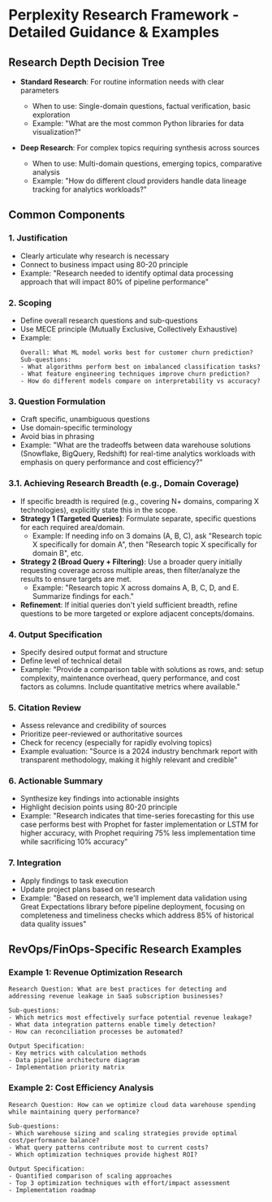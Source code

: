 # Perplexity Research Framework - Detailed Guidance & Examples

## Research Depth Decision Tree
- **Standard Research**: For routine information needs with clear parameters
  - When to use: Single-domain questions, factual verification, basic exploration
  - Example: "What are the most common Python libraries for data visualization?"
  
- **Deep Research**: For complex topics requiring synthesis across sources
  - When to use: Multi-domain questions, emerging topics, comparative analysis
  - Example: "How do different cloud providers handle data lineage tracking for analytics workloads?"

## Common Components

### 1. Justification
- Clearly articulate why research is necessary
- Connect to business impact using 80-20 principle
- Example: "Research needed to identify optimal data processing approach that will impact 80% of pipeline performance"

### 2. Scoping
- Define overall research questions and sub-questions
- Use MECE principle (Mutually Exclusive, Collectively Exhaustive)
- Example:
  ```
  Overall: What ML model works best for customer churn prediction?
  Sub-questions:
  - What algorithms perform best on imbalanced classification tasks?
  - What feature engineering techniques improve churn prediction?
  - How do different models compare on interpretability vs accuracy?
  ```

### 3. Question Formulation
- Craft specific, unambiguous questions
- Use domain-specific terminology
- Avoid bias in phrasing
- Example: "What are the tradeoffs between data warehouse solutions (Snowflake, BigQuery, Redshift) for real-time analytics workloads with emphasis on query performance and cost efficiency?"

### 3.1. Achieving Research Breadth (e.g., Domain Coverage)
- If specific breadth is required (e.g., covering N+ domains, comparing X technologies), explicitly state this in the scope.
- **Strategy 1 (Targeted Queries)**: Formulate separate, specific questions for each required area/domain.
    - Example: If needing info on 3 domains (A, B, C), ask "Research topic X specifically for domain A", then "Research topic X specifically for domain B", etc.
- **Strategy 2 (Broad Query + Filtering)**: Use a broader query initially requesting coverage across multiple areas, then filter/analyze the results to ensure targets are met.
    - Example: "Research topic X across domains A, B, C, D, and E. Summarize findings for each."
- **Refinement**: If initial queries don't yield sufficient breadth, refine questions to be more targeted or explore adjacent concepts/domains.

### 4. Output Specification
- Specify desired output format and structure
- Define level of technical detail
- Example: "Provide a comparison table with solutions as rows, and: setup complexity, maintenance overhead, query performance, and cost factors as columns. Include quantitative metrics where available."

### 5. Citation Review
- Assess relevance and credibility of sources
- Prioritize peer-reviewed or authoritative sources
- Check for recency (especially for rapidly evolving topics)
- Example evaluation: "Source is a 2024 industry benchmark report with transparent methodology, making it highly relevant and credible"

### 6. Actionable Summary
- Synthesize key findings into actionable insights
- Highlight decision points using 80-20 principle
- Example: "Research indicates that time-series forecasting for this use case performs best with Prophet for faster implementation or LSTM for higher accuracy, with Prophet requiring 75% less implementation time while sacrificing 10% accuracy"

### 7. Integration
- Apply findings to task execution
- Update project plans based on research
- Example: "Based on research, we'll implement data validation using Great Expectations library before pipeline deployment, focusing on completeness and timeliness checks which address 85% of historical data quality issues"

## RevOps/FinOps-Specific Research Examples

### Example 1: Revenue Optimization Research
```
Research Question: What are best practices for detecting and addressing revenue leakage in SaaS subscription businesses?

Sub-questions:
- Which metrics most effectively surface potential revenue leakage?
- What data integration patterns enable timely detection?
- How can reconciliation processes be automated?

Output Specification: 
- Key metrics with calculation methods
- Data pipeline architecture diagram
- Implementation priority matrix
```

### Example 2: Cost Efficiency Analysis
```
Research Question: How can we optimize cloud data warehouse spending while maintaining query performance?

Sub-questions:
- Which warehouse sizing and scaling strategies provide optimal cost/performance balance?
- What query patterns contribute most to current costs?
- Which optimization techniques provide highest ROI?

Output Specification:
- Quantified comparison of scaling approaches
- Top 3 optimization techniques with effort/impact assessment
- Implementation roadmap
```

